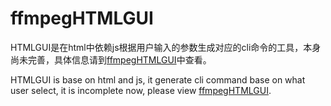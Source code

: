 # ffmpegHTMLGUI
HTMLGUI是在html中依赖js根据用户输入的参数生成对应的cli命令的工具，本身尚未完善，具体信息请到[ffmpegHTMLGUI](https://github.com/lingfengyu-dreaming/ffmpegHTMLGUI)中查看。  

HTMLGUI is base on html and js, it generate cli command base on what user select, it is incomplete now, please view [ffmpegHTMLGUI](https://github.com/lingfengyu-dreaming/ffmpegHTMLGUI).
